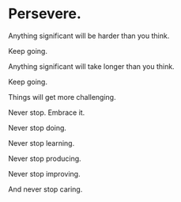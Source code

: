 # Persevere.

Anything significant will be harder than you think.

Keep going.

Anything significant will take longer than you think.

Keep going.

Things will get more challenging.

Never stop. Embrace it.

Never stop doing.

Never stop learning.

Never stop producing.

Never stop improving.

And never stop caring.
